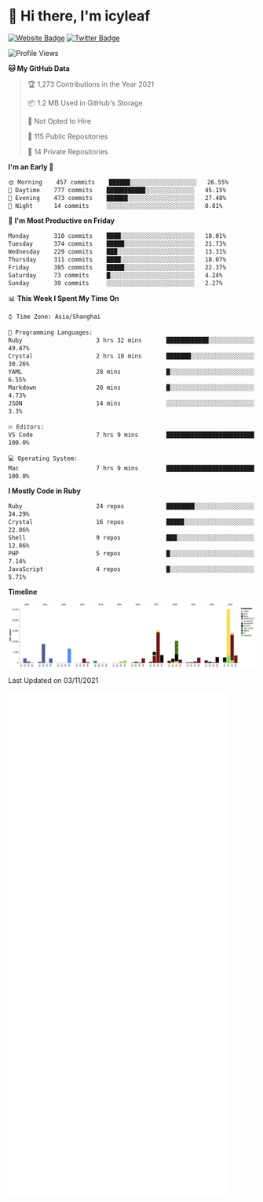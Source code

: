 # 👋 Hi there, I'm icyleaf

[![Website Badge](https://img.shields.io/badge/-icyleaf.com-444444?style=flat&logo=Google-Chrome&logoColor=f2f2f2&link=https://icyleaf.com)](https://icyleaf.com)
[![Twitter Badge](https://img.shields.io/badge/-@icyleaf-1da1f2?style=flat&labelColor=1ca0f1&logo=twitter&logoColor=white&link=https://twitter.com/icyleaf)](https://twitter.com/icyleaf)

<!--START_SECTION:waka-->
![Profile Views](http://img.shields.io/badge/Profile%20Views-10-blue)

**🐱 My GitHub Data** 

> 🏆 1,273 Contributions in the Year 2021
 > 
> 📦 1.2 MB Used in GitHub's Storage 
 > 
> 🚫 Not Opted to Hire
 > 
> 📜 115 Public Repositories 
 > 
> 🔑 14 Private Repositories  
 > 
**I'm an Early 🐤** 

```text
🌞 Morning    457 commits    ██████░░░░░░░░░░░░░░░░░░░   26.55% 
🌆 Daytime    777 commits    ███████████░░░░░░░░░░░░░░   45.15% 
🌃 Evening    473 commits    ██████░░░░░░░░░░░░░░░░░░░   27.48% 
🌙 Night      14 commits     ░░░░░░░░░░░░░░░░░░░░░░░░░   0.81%

```
📅 **I'm Most Productive on Friday** 

```text
Monday       310 commits    ████░░░░░░░░░░░░░░░░░░░░░   18.01% 
Tuesday      374 commits    █████░░░░░░░░░░░░░░░░░░░░   21.73% 
Wednesday    229 commits    ███░░░░░░░░░░░░░░░░░░░░░░   13.31% 
Thursday     311 commits    ████░░░░░░░░░░░░░░░░░░░░░   18.07% 
Friday       385 commits    █████░░░░░░░░░░░░░░░░░░░░   22.37% 
Saturday     73 commits     █░░░░░░░░░░░░░░░░░░░░░░░░   4.24% 
Sunday       39 commits     ░░░░░░░░░░░░░░░░░░░░░░░░░   2.27%

```


📊 **This Week I Spent My Time On** 

```text
⌚︎ Time Zone: Asia/Shanghai

💬 Programming Languages: 
Ruby                     3 hrs 32 mins       ████████████░░░░░░░░░░░░░   49.47% 
Crystal                  2 hrs 10 mins       ███████░░░░░░░░░░░░░░░░░░   30.26% 
YAML                     28 mins             █░░░░░░░░░░░░░░░░░░░░░░░░   6.55% 
Markdown                 20 mins             █░░░░░░░░░░░░░░░░░░░░░░░░   4.73% 
JSON                     14 mins             ░░░░░░░░░░░░░░░░░░░░░░░░░   3.3%

🔥 Editors: 
VS Code                  7 hrs 9 mins        █████████████████████████   100.0%

💻 Operating System: 
Mac                      7 hrs 9 mins        █████████████████████████   100.0%

```

**I Mostly Code in Ruby** 

```text
Ruby                     24 repos            ████████░░░░░░░░░░░░░░░░░   34.29% 
Crystal                  16 repos            █████░░░░░░░░░░░░░░░░░░░░   22.86% 
Shell                    9 repos             ███░░░░░░░░░░░░░░░░░░░░░░   12.86% 
PHP                      5 repos             █░░░░░░░░░░░░░░░░░░░░░░░░   7.14% 
JavaScript               4 repos             █░░░░░░░░░░░░░░░░░░░░░░░░   5.71%

```


**Timeline**

![Chart not found](https://raw.githubusercontent.com/icyleaf/icyleaf/main/charts/bar_graph.png) 


 Last Updated on 03/11/2021
<!--END_SECTION:waka-->

![Metrics](https://github.com/icyleaf/icyleaf/blob/main/github-metrics.svg)

